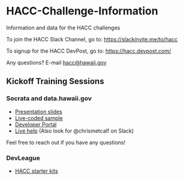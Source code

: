 # HACC-Challenge-Information
Information and data for the HACC challenges

To join the HACC Slack Channel, go to: https://slackinvite.me/to/hacc

To signup for the HACC DevPost, go to: https://hacc.devpost.com/

Any questions? E-mail hacc@hawaii.gov

## Kickoff Training Sessions

### Socrata and data.hawaii.gov

- [Presentation slides](https://socrata.github.io/presentations/hackathons/2016-08-28-hacc-hawaii.html#/)
- [Live-coded sample](https://jsfiddle.net/chrismetcalf/mqt7nmer/)
- [Developer Portal](https://dev.socrata.com)
- [Live help](https://dev.socrata.com/irc.html) (Also look for @chrismetcalf on Slack)

Feel free to reach out if you have any questions!

### DevLeague 

- [HACC starter kits](https://github.com/devleague/?utf8=%E2%9C%93&query=hacc)
